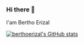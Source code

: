 ### Hi there 👋
I'am Bertho Erizal

[![berthoerizal's GitHub stats](https://github-readme-stats.vercel.app/api?username=berthoerizal)](https://github.com/berthoerizal/github-readme-stats)
